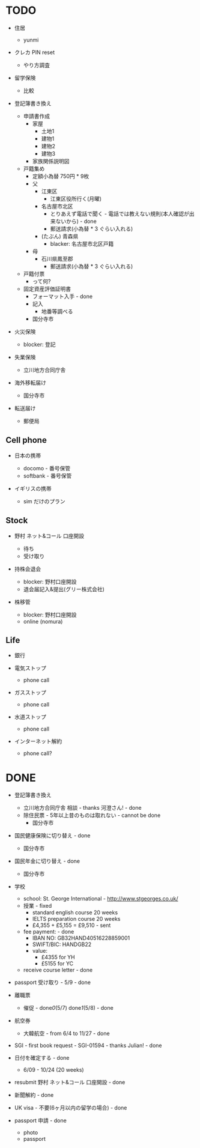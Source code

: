 # TODO

- 住居
  - yunmi

- クレカ PIN reset
  - やり方調査

- 留学保険
  - 比較

- 登記簿書き換え
  - 申請書作成
    - 家屋
      - 土地1
      - 建物1
      - 建物2
      - 建物3
    - 家族関係説明図
  - 戸籍集め
    - 定額小為替 750円 * 9枚
    - 父
      - 江東区
        - 江東区役所行く(月曜)
      - 名古屋市北区
        - とりあえず電話で聞く - 電話では教えない規則(本人確認が出来ないから) - done
        - 郵送請求(小為替 * 3 ぐらい入れる)
      - (たぶん) 青森県
        - blacker: 名古屋市北区戸籍
    - 母
      - 石川県鳳至郡
        - 郵送請求(小為替 * 3 ぐらい入れる)
  - 戸籍付票
    - って何?
  - 固定資産評価証明書
    - フォーマット入手 - done
    - 記入
      - 地番等調べる
    - 国分寺市

- 火災保険
  - blocker: 登記

- 失業保険
  - 立川地方合同庁舎

- 海外移転届け
  - 国分寺市

- 転送届け
  - 郵便局

## Cell phone

- 日本の携帯
  - docomo - 番号保管
  - softbank - 番号保管

- イギリスの携帯
  - sim だけのプラン

## Stock

- 野村 ネット&コール 口座開設
  - 待ち
  - 受け取り

- 持株会退会
  - blocker: 野村口座開設
  - 退会届記入&提出(グリー株式会社)

- 株移管
  - blocker: 野村口座開設
  - online (nomura)

## Life

- 銀行

- 電気ストップ
  - phone call

- ガスストップ
  - phone call

- 水道ストップ
  - phone call

- インターネット解約
  - phone call?


# DONE

- 登記簿書き換え
  - 立川地方合同庁舎 相談 - thanks 河澄さん! - done
  - 除住民票 - 5年以上昔のものは取れない - cannot be done
    - 国分寺市

- 国民健康保険に切り替え - done
  - 国分寺市

- 国民年金に切り替え - done
  - 国分寺市

- 学校
  - school: St. George International - http://www.stgeorges.co.uk/
  - 授業 - fixed
      - standard english course 20 weeks
      - IELTS preparation course 20 weeks
      - £4,355 + £5,155 = £9,510 - sent
  - fee payment: - done
    - IBAN NO: GB32HAND40516228859001
    - SWIFT/BIC: HANDGB22
    - value:
      - £4355 for YH
      - £5155 for YC
  - receive course letter - done

- passport 受け取り - 5/9 - done

- 離職票
  - 催促 - done*0*(5/7) done*1*(5/8) - done

- 航空券
  - 大韓航空 - from 6/4 to 11/27 - done

- SGI - first book request - SGI-01594 - thanks Julian! - done
- 日付を確定する - done
  - 6/09 - 10/24 (20 weeks)

- resubmit 野村 ネット&コール 口座開設 - done

- 新聞解約 - done

- UK visa - 不要(6ヶ月以内の留学の場合) - done

- passport 申請 - done
  - photo
  - passport
